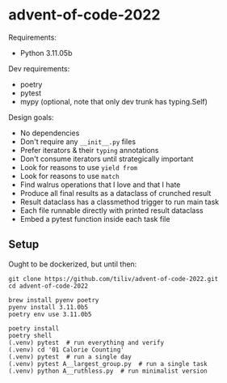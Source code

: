 # advent-of-code-2022

Requirements:
- Python 3.11.05b

Dev requirements:
- poetry
- pytest
- mypy (optional, note that only dev trunk has typing.Self)


Design goals:
- No dependencies
- Don't require any `__init__.py` files
- Prefer iterators & their `typing` annotations
- Don't consume iterators until strategically important
- Look for reasons to use `yield from`
- Look for reasons to use `match`
- Find walrus operations that I love and that I hate
- Produce all final results as a dataclass of crunched result
- Result dataclass has a classmethod trigger to run main task
- Each file runnable directly with printed result dataclass
- Embed a pytest function inside each task file

## Setup

Ought to be dockerized, but until then:

```shell
git clone https://github.com/tiliv/advent-of-code-2022.git
cd advent-of-code-2022

brew install pyenv poetry
pyenv install 3.11.0b5
poetry env use 3.11.0b5

poetry install
poetry shell
(.venv) pytest  # run everything and verify
(.venv) cd '01 Calorie Counting'
(.venv) pytest  # run a single day
(.venv) pytest A__largest_group.py  # run a single task
(.venv) python A__ruthless.py  # run minimalist version
```
